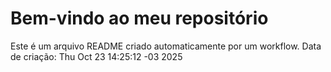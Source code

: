 # Bem-vindo ao meu repositório
Este é um arquivo README criado automaticamente por um workflow.
Data de criação: Thu Oct 23 14:25:12 -03 2025
